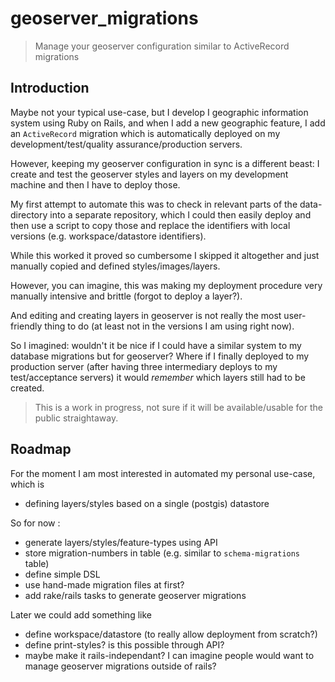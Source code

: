 # geoserver_migrations

> Manage your geoserver configuration similar to ActiveRecord migrations

## Introduction

Maybe not your typical use-case, but I develop I geographic information system using Ruby on Rails, and when I add a new geographic
feature, I add an `ActiveRecord` migration which is automatically deployed on my development/test/quality assurance/production servers.

However, keeping my geoserver configuration in sync is a different beast: I create and test the geoserver styles and layers on my development
machine and then I have to deploy those.

My first attempt to automate this was to check in relevant parts of the data-directory into a separate repository, which I could then easily deploy and
then use a script to copy those and replace the identifiers with local versions (e.g. workspace/datastore identifiers).

While this worked it proved so cumbersome I skipped it altogether and just manually copied and defined styles/images/layers.

However, you can imagine, this was making my deployment procedure very manually intensive and brittle (forgot to deploy a layer?).

And editing and creating layers in geoserver is not really the most user-friendly thing to do (at least not in the versions I am using right now).

So I imagined: wouldn't it be nice if I could have a similar system to my database migrations but for geoserver? Where if I finally deployed to
my production server (after having three intermediary deploys to my test/acceptance servers) it would _remember_ which layers still had to be created.

> This is a work in progress, not sure if it will be available/usable for the public straightaway.

## Roadmap

For the moment I am most interested in automated my personal use-case, which is

* defining layers/styles based on a single (postgis) datastore

So for now :

- generate layers/styles/feature-types using API
- store migration-numbers in table (e.g. similar to `schema-migrations` table)
- define simple DSL
- use hand-made migration files at first?
- add rake/rails tasks to generate geoserver migrations

Later we could add something like

- define workspace/datastore (to really allow deployment from scratch?)
- define print-styles? is this possible through API?
- maybe make it rails-independant? I can imagine people would want to manage geoserver migrations outside of rails?


